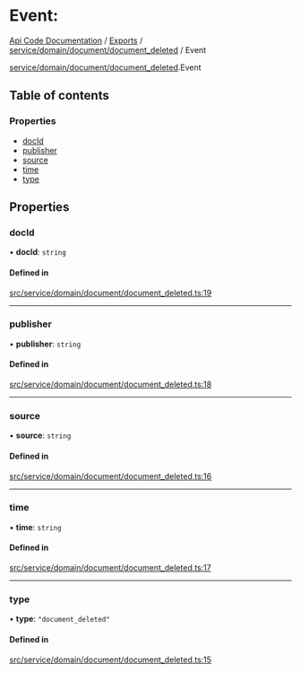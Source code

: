 # Event: 
 
[Api Code Documentation](../README.md) / [Exports](../modules.md) / [service/domain/document/document\_deleted](../modules/service_domain_document_document_deleted.md) / Event

[service/domain/document/document\_deleted](../modules/service_domain_document_document_deleted.md).Event

## Table of contents

### Properties

- [docId](service_domain_document_document_deleted.Event.md#docid)
- [publisher](service_domain_document_document_deleted.Event.md#publisher)
- [source](service_domain_document_document_deleted.Event.md#source)
- [time](service_domain_document_document_deleted.Event.md#time)
- [type](service_domain_document_document_deleted.Event.md#type)

## Properties

### docId

• **docId**: `string`

#### Defined in

[src/service/domain/document/document_deleted.ts:19](https://github.com/openkfw/TruBudget/blob/2e83742/api/src/service/domain/document/document_deleted.ts#L19)

___

### publisher

• **publisher**: `string`

#### Defined in

[src/service/domain/document/document_deleted.ts:18](https://github.com/openkfw/TruBudget/blob/2e83742/api/src/service/domain/document/document_deleted.ts#L18)

___

### source

• **source**: `string`

#### Defined in

[src/service/domain/document/document_deleted.ts:16](https://github.com/openkfw/TruBudget/blob/2e83742/api/src/service/domain/document/document_deleted.ts#L16)

___

### time

• **time**: `string`

#### Defined in

[src/service/domain/document/document_deleted.ts:17](https://github.com/openkfw/TruBudget/blob/2e83742/api/src/service/domain/document/document_deleted.ts#L17)

___

### type

• **type**: ``"document_deleted"``

#### Defined in

[src/service/domain/document/document_deleted.ts:15](https://github.com/openkfw/TruBudget/blob/2e83742/api/src/service/domain/document/document_deleted.ts#L15)
